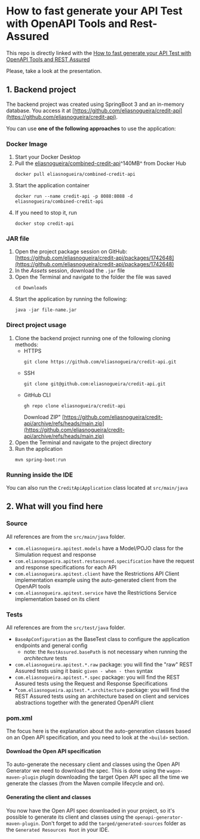 # How to fast generate your API Test with OpenAPI Tools and Rest-Assured

This repo is directly linked with
the [How to fast generate your API Test with OpenAPI Tools and REST Assured](https://speakerdeck.com/eliasnogueira/how-to-fast-generate-your-api-test-with-openapi-tools-and-rest-assured)

Please, take a look at the presentation.

## 1. Backend project

The backend project was created using SpringBoot 3 and an in-memory database. You access it
at [https://github.com/eliasnogueira/credit-api](https://github.com/eliasnogueira/credit-api).

You can use **one of the following approaches** to use the application:

### Docker Image

1. Start your Docker Desktop
2. Pull the [eliasnogueira/combined-credit-api](https://hub.docker.com/r/eliasnogueira/combined-credit-api)^140MB^ from
   Docker Hub
    ```
    docker pull eliasnogueira/combined-credit-api
    ```
3. Start the application container
    ```
    docker run --name credit-api -p 8088:8088 -d eliasnogueira/combined-credit-api
    ```
4. If you need to stop it, run
    ```
    docker stop credit-api
   ```

### JAR file

1. Open the project package session on
   GitHub: [https://github.com/eliasnogueira/credit-api/packages/1742648](https://github.com/eliasnogueira/credit-api/packages/1742648)
2. In the *Assets* session, download the `.jar` file
3. Open the Terminal and navigate to the folder the file was saved
    ```
    cd Downloads
    ```
4. Start the application by running the following:
    ```
    java -jar file-name.jar
    ```

### Direct project usage

1. Clone the backend project running one of the following cloning methods:
    * HTTPS
       ```
       git clone https://github.com/eliasnogueira/credit-api.git
       ```
    * SSH
       ```
       git clone git@github.com:eliasnogueira/credit-api.git
       ```
    * GitHub CLI
       ```
       gh repo clone eliasnogueira/credit-api
       ```
      Download ZIP"
      [https://github.com/eliasnogueira/credit-api/archive/refs/heads/main.zip](https://github.com/eliasnogueira/credit-api/archive/refs/heads/main.zip)
2. Open the Terminal and navigate to the project directory
3. Run the application
    ```
    mvn spring-boot:run
    ```

### Running inside the IDE

You can also run the `CreditApiApplication` class located at `src/main/java`

## 2. What will you find here

### Source

All references are from the `src/main/java` folder.

* `com.eliasnogueira.apitest.models` have a Model/POJO class for the Simulation request and response
* `com.eliasnogueira.apitest.restassured.specification` have the request and response specifications for each API
* `com.eliasnogueira.apitest.client` have the Restrictions API Client implementation example using the auto-generated
  client from the OpenAPI tools
* `com.eliasnogueira.apitest.service` have the Restrictions Service implementation based on its client

### Tests

All references are from the `src/test/java` folder.

* `BaseApConfiguration` as the BaseTest class to configure the application endpoints and general config
    * note: the `RestAssured.basePath` is not necessary when running the *architecture* tests
* `com.eliasnogueira.apitest.*.raw` package: you will find the "raw" REST Assured tests using it
  basic `given - when - then`
  syntax
* `com.eliasnogueira.apitest.*.spec` package: you will find the REST Assured tests using the Request and Response
  Specifications
* *`com.eliasnogueira.apitest.*.architecture` package: you will find the REST Assured tests using an architecture based
  on
  client and services abstractions together with the generated OpenAPI client

### pom.xml

The focus here is the explanation about the auto-generation classes based on an Open API specification, and you need to
look at the `<build>` section.

#### Download the Open API specification

To auto-generate the necessary client and classes using the Open API Generator we need to download the spec.
This is done using the `wagon-maven-plugin` plugin downloading the target Open API spec all the time we generate the
classes (from the Maven compile lifecycle and on).

#### Generating the client and classes

You now have the Open API spec downloaded in your project, so it's possible to generate its client and classes using
the `openapi-generator-maven-plugin`.
Don't forget to add the `targed/generated-sources` folder as the `Generated Resources Root` in your IDE.

